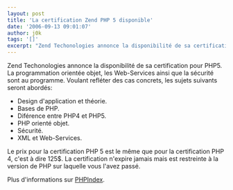 ```yaml
---
layout: post
title: 'La certification Zend PHP 5 disponible'
date: '2006-09-13 09:01:07'
author: j0k
tags: '[]'
excerpt: "Zend Techonologies annonce la disponibilité de sa certification pour PHP5. La programmation orientée objet, les Web-Services ainsi que la sécurité sont au programme. Voulant refléter des cas concrets, les sujets suivants seront abordés:     \n* Design d'application et théorie.   * Bases de PHP.   * Diférence entre PHP4 et PHP5.   * PHP orienté      …"
---
```


Zend Techonologies annonce la disponibilité de sa certification pour PHP5. La programmation orientée objet, les Web-Services ainsi que la sécurité sont au programme. Voulant refléter des cas concrets, les sujets suivants seront abordés:
* Design d'application et théorie.
* Bases de PHP.
* Diférence entre PHP4 et PHP5.
* PHP orienté objet.
* Sécurité.
* XML et Web-Services.

Le prix pour la certification PHP 5 est le même que pour la certification PHP 4, c'est à dire 125$. La certification n'expire jamais mais est restreinte à la version de PHP sur laquelle vous l'avez passé.

Plus d'informations sur [PHPIndex](http://www.phpindex.com/index.php/2006/09/13/2452-certification-zend-php5).
